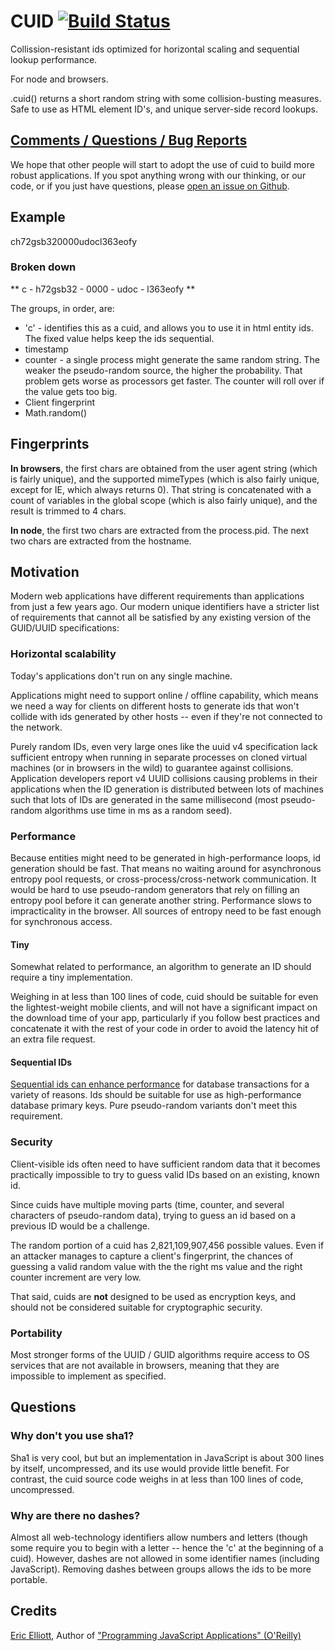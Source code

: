 # CUID [![Build Status](https://secure.travis-ci.org/dilvie/cuid.png)](http://travis-ci.org/dilvie/cuid)

Collission-resistant ids optimized for horizontal scaling and sequential lookup performance.

For node and browsers.

.cuid() returns a short random string with some collision-busting measures. Safe to use as HTML element ID's, and unique server-side record lookups.

## [Comments / Questions / Bug Reports](https://github.com/dilvie/cuid/issues/new)

We hope that other people will start to adopt the use of cuid to build more robust applications. If you spot anything wrong with our thinking, or our code, or if you just have questions, please [open an issue on Github](https://github.com/dilvie/cuid/issues/new). 

## Example

ch72gsb320000udocl363eofy

### Broken down


** c - h72gsb32 - 0000 - udoc - l363eofy **

The groups, in order, are:

* 'c' - identifies this as a cuid, and allows you to use it in html entity ids. The fixed value helps keep the ids sequential.
* timestamp
* counter - a single process might generate the same random string. The weaker the pseudo-random source, the higher the probability. That problem gets worse as processors get faster. The counter will roll over if the value gets too big.
* Client fingerprint
* Math.random()

## Fingerprints

**In browsers**, the first chars are obtained from the user agent string (which is fairly unique), and the supported mimeTypes (which is also fairly unique, except for IE, which always returns 0).
That string is concatenated with a count of variables in the global scope (which is also fairly unique), and the result is trimmed to 4 chars.

**In node**, the first two chars are extracted from the process.pid. The next two chars are extracted from the hostname.


## Motivation

Modern web applications have different requirements than applications from just a few years ago. Our modern unique identifiers have a stricter list of requirements that cannot all be satisfied by any existing version of the GUID/UUID specifications:

### Horizontal scalability

Today's applications don't run on any single machine.

Applications might need to support online / offline capability, which means we need a way for clients on different hosts to generate ids that won't collide with ids generated by other hosts -- even if they're not connected to the network.

Purely random IDs, even very large ones like the uuid v4 specification lack sufficient entropy when running in separate processes on cloned virtual machines (or in browsers in the wild) to guarantee against collisions. Application developers report v4 UUID collisions causing problems in their applications when the ID generation is distributed between lots of machines such that lots of IDs are generated in the same millisecond (most pseudo-random algorithms use time in ms as a random seed).


### Performance

Because entities might need to be generated in high-performance loops, id generation should be fast. That means no waiting around for asynchronous entropy pool requests, or cross-process/cross-network communication. It would be hard to use pseudo-random generators that rely on filling an entropy pool before it can generate another string. Performance slows to impracticality in the browser. All sources of entropy need to be fast enough for synchronous access.


#### Tiny

Somewhat related to performance, an algorithm to generate an ID should require a tiny implementation.

Weighing in at less than 100 lines of code, cuid should be suitable for even the lightest-weight mobile clients, and will not have a significant impact on the download time of your app, particularly if you follow best practices and concatenate it with the rest of your code in order to avoid the latency hit of an extra file request.


#### Sequential IDs

[Sequential ids can enhance performance](http://stackoverflow.com/questions/170346/what-are-the-performance-improvement-of-sequential-guid-over-standard-guid) for database transactions for a variety of reasons. Ids should be suitable for use as high-performance database primary keys. Pure pseudo-random variants don't meet this requirement.


### Security

Client-visible ids often need to have sufficient random data that it becomes practically impossible to try to guess valid IDs based on an existing, known id.

Since cuids have multiple moving parts (time, counter, and several characters of pseudo-random data), trying to guess an id based on a previous ID would be a challenge.

The random portion of a cuid has 2,821,109,907,456 possible values. Even if an attacker manages to capture a client's fingerprint, the chances of guessing a valid random value with the the right ms value and the right counter increment are very low.

That said, cuids are **not** designed to be used as encryption keys, and should not be considered suitable for cryptographic security.


### Portability

Most stronger forms of the UUID / GUID algorithms require access to OS services that are not available in browsers, meaning that they are impossible to implement as specified.


## Questions

### Why don't you use sha1?

Sha1 is very cool, but but an implementation in JavaScript is about 300 lines by itself, uncompressed, and its use would provide little benefit. For contrast, the cuid source code weighs in at less than 100 lines of code, uncompressed.


### Why are there no dashes?

Almost all web-technology identifiers allow numbers and letters (though some require you to begin with a letter -- hence the 'c' at the beginning of a cuid). However, dashes are not allowed in some identifier names (including JavaScript). Removing dashes between groups allows the ids to be more portable.

## Credits

[Eric Elliott](http://ericleads.com/), Author of ["Programming JavaScript Applications" (O'Reilly)](http://shop.oreilly.com/product/0636920024231.do)
